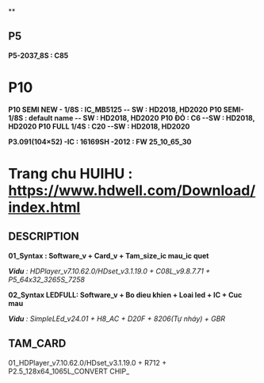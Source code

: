 ** 
## P5
**P5-2037_8S : C85**

# P10 
**P10 SEMI NEW - 1/8S : IC_MB5125 -- SW : HD2018, HD2020**
**P10 SEMI- 1/8S      : default name -- SW : HD2018, HD2020**
**P10 ĐỎ              : C6 --SW : HD2018, HD2020**
**P10 FULL 1/4S       : C20 --SW : HD2018, HD2020**

**P3.091(104×52) -IC : 16169SH -2012 : FW 25_10_65_30**





# Trang chu HUIHU : https://www.hdwell.com/Download/index.html


## DESCRIPTION
**01_Syntax : Software_v + Card_v + Tam_size_ic mau_ic quet**

_**Vidu** : HDPlayer_v7.10.62.0/HDset_v3.1.19.0 + C08L_v9.8.7.71 + P5_64x32_3265S_7258_

**02_Syntax LEDFULL: Software_v + Bo dieu khien + Loai led + IC + Cuc mau**

_**Vidu** : SimpleLEd_v24.01 + H8_AC + D20F + 8206(Tự nháy) + GBR_

## TAM_CARD 
01_HDPlayer_v7.10.62.0/HDset_v3.1.19.0 + R712 + P2.5_128x64_1065L_CONVERT CHIP_



